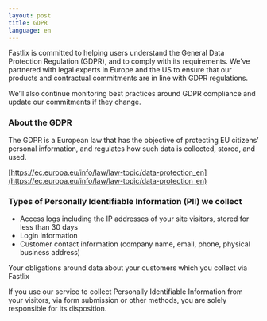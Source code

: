 ```yaml
---
layout: post
title: GDPR
language: en
---
```

Fastlix is committed to helping users understand the General Data Protection Regulation (GDPR), and to comply with 
its requirements. We’ve partnered with legal experts in Europe and the US to ensure that our products and contractual 
commitments are in line with GDPR regulations.

We’ll also continue monitoring best practices around GDPR compliance and update our commitments if they change.

### About the GDPR

The GDPR is a European law that has the objective of protecting EU citizens’ personal information, and regulates how 
such data is collected, stored, and used.

[https://ec.europa.eu/info/law/law-topic/data-protection_en](https://ec.europa.eu/info/law/law-topic/data-protection_en)

### Types of Personally Identifiable Information (PII) we collect

- Access logs including the IP addresses of your site visitors, stored for less than 30 days
- Login information
- Customer contact information (company name, email, phone, physical business address)

Your obligations around data about your customers which you collect via Fastlix

If you use our service to collect Personally Identifiable Information from your visitors, via form submission or other 
methods, you are solely responsible for its disposition.


